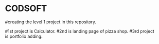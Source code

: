# CODSOFT

#creating the level 1 project in this repository.

#1st project is Calculator.
#2nd is landing page of pizza shop.
#3rd project is portfolio adding.
